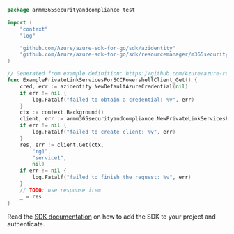```go
package armm365securityandcompliance_test

import (
	"context"
	"log"

	"github.com/Azure/azure-sdk-for-go/sdk/azidentity"
	"github.com/Azure/azure-sdk-for-go/sdk/resourcemanager/m365securityandcompliance/armm365securityandcompliance"
)

// Generated from example definition: https://github.com/Azure/azure-rest-api-specs/tree/main/specification/m365securityandcompliance/resource-manager/Microsoft.M365SecurityAndCompliance/preview/2021-03-25-preview/examples/SCCPowershellServiceGet.json
func ExamplePrivateLinkServicesForSCCPowershellClient_Get() {
	cred, err := azidentity.NewDefaultAzureCredential(nil)
	if err != nil {
		log.Fatalf("failed to obtain a credential: %v", err)
	}
	ctx := context.Background()
	client, err := armm365securityandcompliance.NewPrivateLinkServicesForSCCPowershellClient("subid", cred, nil)
	if err != nil {
		log.Fatalf("failed to create client: %v", err)
	}
	res, err := client.Get(ctx,
		"rg1",
		"service1",
		nil)
	if err != nil {
		log.Fatalf("failed to finish the request: %v", err)
	}
	// TODO: use response item
	_ = res
}
```

Read the [SDK documentation](https://github.com/Azure/azure-sdk-for-go/blob/sdk%2Fresourcemanager%2Fm365securityandcompliance%2Farmm365securityandcompliance%2Fv0.5.0/sdk/resourcemanager/m365securityandcompliance/armm365securityandcompliance/README.md) on how to add the SDK to your project and authenticate.
